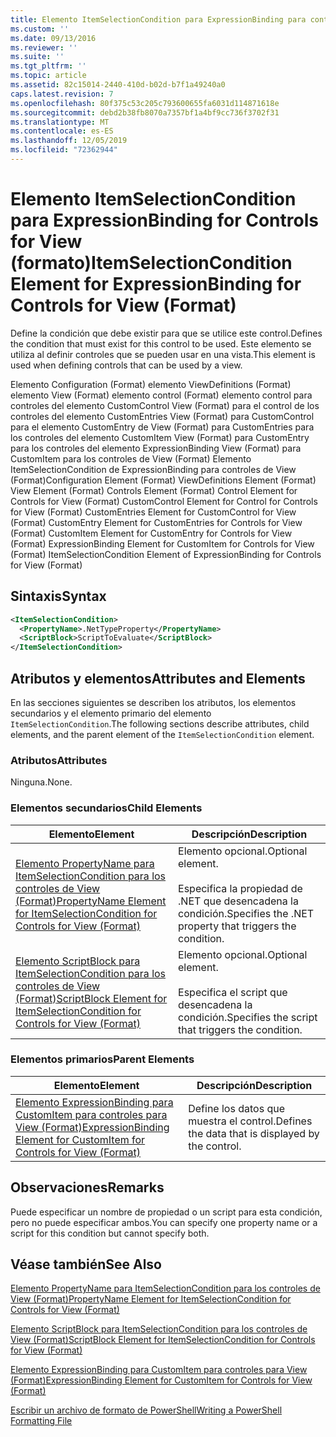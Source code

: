 ```yaml
---
title: Elemento ItemSelectionCondition para ExpressionBinding para controles para View (Format) | Microsoft Docs
ms.custom: ''
ms.date: 09/13/2016
ms.reviewer: ''
ms.suite: ''
ms.tgt_pltfrm: ''
ms.topic: article
ms.assetid: 82c15014-2440-410d-b02d-b7f1a49240a0
caps.latest.revision: 7
ms.openlocfilehash: 80f375c53c205c793600655fa6031d114871618e
ms.sourcegitcommit: debd2b38fb8070a7357bf1a4bf9cc736f3702f31
ms.translationtype: MT
ms.contentlocale: es-ES
ms.lasthandoff: 12/05/2019
ms.locfileid: "72362944"
---
```

# <a name="itemselectioncondition-element-for-expressionbinding-for-controls-for-view-format"></a><span data-ttu-id="b3a8e-102">Elemento ItemSelectionCondition para ExpressionBinding for Controls for View (formato)</span><span class="sxs-lookup"><span data-stu-id="b3a8e-102">ItemSelectionCondition Element for ExpressionBinding for Controls for View (Format)</span></span>

<span data-ttu-id="b3a8e-103">Define la condición que debe existir para que se utilice este control.</span><span class="sxs-lookup"><span data-stu-id="b3a8e-103">Defines the condition that must exist for this control to be used.</span></span> <span data-ttu-id="b3a8e-104">Este elemento se utiliza al definir controles que se pueden usar en una vista.</span><span class="sxs-lookup"><span data-stu-id="b3a8e-104">This element is used when defining controls that can be used by a view.</span></span>

<span data-ttu-id="b3a8e-105">Elemento Configuration (Format) elemento ViewDefinitions (Format) elemento View (Format) elemento control (Format) elemento control para controles del elemento CustomControl View (Format) para el control de los controles del elemento CustomEntries View (Format) para CustomControl para el elemento CustomEntry de View (Format) para CustomEntries para los controles del elemento CustomItem View (Format) para CustomEntry para los controles del elemento ExpressionBinding View (Format) para CustomItem para los controles de View (Format) Elemento ItemSelectionCondition de ExpressionBinding para controles de View (Format)</span><span class="sxs-lookup"><span data-stu-id="b3a8e-105">Configuration Element (Format) ViewDefinitions Element (Format) View Element (Format) Controls Element (Format) Control Element for Controls for View (Format) CustomControl Element for Control for Controls for View (Format) CustomEntries Element for CustomControl for View (Format) CustomEntry Element for CustomEntries for Controls for View (Format) CustomItem Element for CustomEntry for Controls for View (Format) ExpressionBinding Element for CustomItem for Controls for View (Format) ItemSelectionCondition Element of ExpressionBinding for Controls for View (Format)</span></span>

## <a name="syntax"></a><span data-ttu-id="b3a8e-106">Sintaxis</span><span class="sxs-lookup"><span data-stu-id="b3a8e-106">Syntax</span></span>

```xml
<ItemSelectionCondition>
  <PropertyName>.NetTypeProperty</PropertyName>
  <ScriptBlock>ScriptToEvaluate</ScriptBlock>
</ItemSelectionCondition>
```

## <a name="attributes-and-elements"></a><span data-ttu-id="b3a8e-107">Atributos y elementos</span><span class="sxs-lookup"><span data-stu-id="b3a8e-107">Attributes and Elements</span></span>

<span data-ttu-id="b3a8e-108">En las secciones siguientes se describen los atributos, los elementos secundarios y el elemento primario del elemento `ItemSelectionCondition`.</span><span class="sxs-lookup"><span data-stu-id="b3a8e-108">The following sections describe attributes, child elements, and the parent element of the `ItemSelectionCondition` element.</span></span>

### <a name="attributes"></a><span data-ttu-id="b3a8e-109">Atributos</span><span class="sxs-lookup"><span data-stu-id="b3a8e-109">Attributes</span></span>

<span data-ttu-id="b3a8e-110">Ninguna.</span><span class="sxs-lookup"><span data-stu-id="b3a8e-110">None.</span></span>

### <a name="child-elements"></a><span data-ttu-id="b3a8e-111">Elementos secundarios</span><span class="sxs-lookup"><span data-stu-id="b3a8e-111">Child Elements</span></span>

|<span data-ttu-id="b3a8e-112">Elemento</span><span class="sxs-lookup"><span data-stu-id="b3a8e-112">Element</span></span>|<span data-ttu-id="b3a8e-113">Descripción</span><span class="sxs-lookup"><span data-stu-id="b3a8e-113">Description</span></span>|
|-------------|-----------------|
|[<span data-ttu-id="b3a8e-114">Elemento PropertyName para ItemSelectionCondition para los controles de View (Format)</span><span class="sxs-lookup"><span data-stu-id="b3a8e-114">PropertyName Element for ItemSelectionCondition for Controls for View (Format)</span></span>](./propertyname-element-for-itemselectioncondition-for-controls-for-view-format.md)|<span data-ttu-id="b3a8e-115">Elemento opcional.</span><span class="sxs-lookup"><span data-stu-id="b3a8e-115">Optional element.</span></span><br /><br /> <span data-ttu-id="b3a8e-116">Especifica la propiedad de .NET que desencadena la condición.</span><span class="sxs-lookup"><span data-stu-id="b3a8e-116">Specifies the .NET property that triggers the condition.</span></span>|
|[<span data-ttu-id="b3a8e-117">Elemento ScriptBlock para ItemSelectionCondition para los controles de View (Format)</span><span class="sxs-lookup"><span data-stu-id="b3a8e-117">ScriptBlock Element for ItemSelectionCondition for Controls for View (Format)</span></span>](./scriptblock-element-for-itemselectioncondition-for-controls-for-view-format.md)|<span data-ttu-id="b3a8e-118">Elemento opcional.</span><span class="sxs-lookup"><span data-stu-id="b3a8e-118">Optional element.</span></span><br /><br /> <span data-ttu-id="b3a8e-119">Especifica el script que desencadena la condición.</span><span class="sxs-lookup"><span data-stu-id="b3a8e-119">Specifies the script that triggers the condition.</span></span>|

### <a name="parent-elements"></a><span data-ttu-id="b3a8e-120">Elementos primarios</span><span class="sxs-lookup"><span data-stu-id="b3a8e-120">Parent Elements</span></span>

|<span data-ttu-id="b3a8e-121">Elemento</span><span class="sxs-lookup"><span data-stu-id="b3a8e-121">Element</span></span>|<span data-ttu-id="b3a8e-122">Descripción</span><span class="sxs-lookup"><span data-stu-id="b3a8e-122">Description</span></span>|
|-------------|-----------------|
|[<span data-ttu-id="b3a8e-123">Elemento ExpressionBinding para CustomItem para controles para View (Format)</span><span class="sxs-lookup"><span data-stu-id="b3a8e-123">ExpressionBinding Element for CustomItem for Controls for View (Format)</span></span>](./expressionbinding-element-for-customitem-for-controls-for-view-format.md)|<span data-ttu-id="b3a8e-124">Define los datos que muestra el control.</span><span class="sxs-lookup"><span data-stu-id="b3a8e-124">Defines the data that is displayed by the control.</span></span>|

## <a name="remarks"></a><span data-ttu-id="b3a8e-125">Observaciones</span><span class="sxs-lookup"><span data-stu-id="b3a8e-125">Remarks</span></span>

<span data-ttu-id="b3a8e-126">Puede especificar un nombre de propiedad o un script para esta condición, pero no puede especificar ambos.</span><span class="sxs-lookup"><span data-stu-id="b3a8e-126">You can specify one property name or a script for this condition but cannot specify both.</span></span>

## <a name="see-also"></a><span data-ttu-id="b3a8e-127">Véase también</span><span class="sxs-lookup"><span data-stu-id="b3a8e-127">See Also</span></span>

[<span data-ttu-id="b3a8e-128">Elemento PropertyName para ItemSelectionCondition para los controles de View (Format)</span><span class="sxs-lookup"><span data-stu-id="b3a8e-128">PropertyName Element for ItemSelectionCondition for Controls for View (Format)</span></span>](./propertyname-element-for-itemselectioncondition-for-controls-for-view-format.md)

[<span data-ttu-id="b3a8e-129">Elemento ScriptBlock para ItemSelectionCondition para los controles de View (Format)</span><span class="sxs-lookup"><span data-stu-id="b3a8e-129">ScriptBlock Element for ItemSelectionCondition for Controls for View (Format)</span></span>](./scriptblock-element-for-itemselectioncondition-for-controls-for-view-format.md)

[<span data-ttu-id="b3a8e-130">Elemento ExpressionBinding para CustomItem para controles para View (Format)</span><span class="sxs-lookup"><span data-stu-id="b3a8e-130">ExpressionBinding Element for CustomItem for Controls for View (Format)</span></span>](./expressionbinding-element-for-customitem-for-controls-for-view-format.md)

[<span data-ttu-id="b3a8e-131">Escribir un archivo de formato de PowerShell</span><span class="sxs-lookup"><span data-stu-id="b3a8e-131">Writing a PowerShell Formatting File</span></span>](./writing-a-powershell-formatting-file.md)
